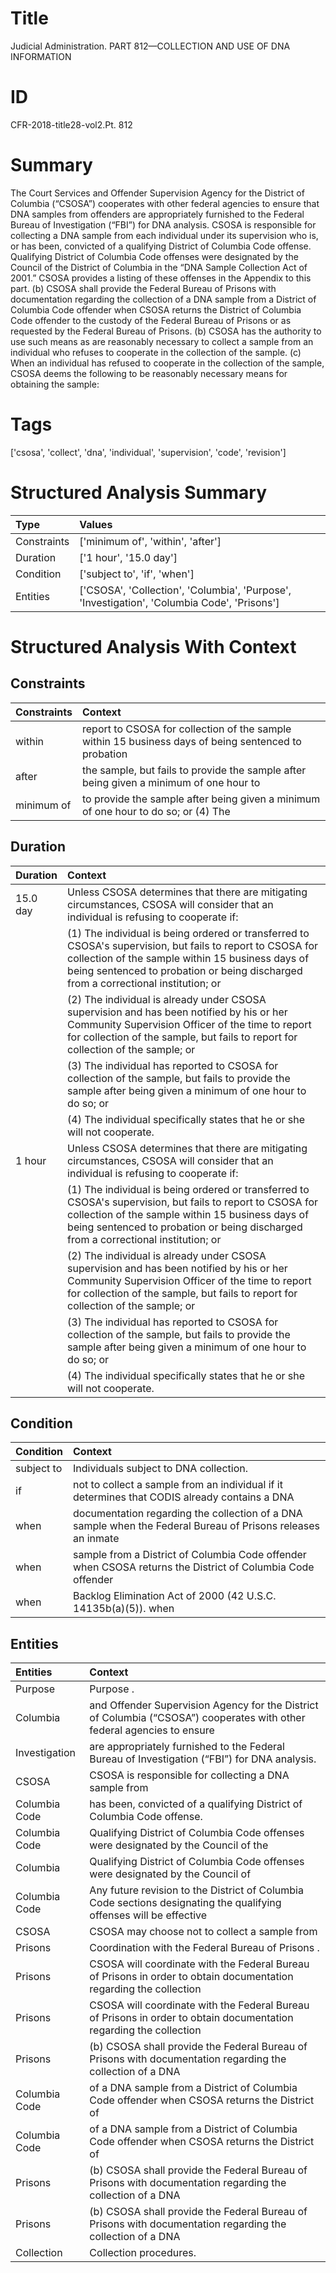 # Title

 Judicial Administration. PART 812—COLLECTION AND USE OF DNA INFORMATION


# ID

 CFR-2018-title28-vol2.Pt. 812


# Summary

The Court Services and Offender Supervision Agency for the District of Columbia (&#8220;CSOSA&#8221;) cooperates with other federal agencies to ensure that DNA samples from offenders are appropriately furnished to the Federal Bureau of Investigation (&#8220;FBI&#8221;) for DNA analysis.
CSOSA is responsible for collecting a DNA sample from each individual under its supervision who is, or has been, convicted of a qualifying District of Columbia Code offense.
Qualifying District of Columbia Code offenses were designated by the Council of the District of Columbia in the &#8220;DNA Sample Collection Act of 2001.&#8221; CSOSA provides a listing of these offenses in the Appendix to this part.
(b) CSOSA shall provide the Federal Bureau of Prisons with documentation regarding the collection of a DNA sample from a District of Columbia Code offender when CSOSA returns the District of Columbia Code offender to the custody of the Federal Bureau of Prisons or as requested by the Federal Bureau of Prisons.
(b) CSOSA has the authority to use such means as are reasonably necessary to collect a sample from an individual who refuses to cooperate in the collection of the sample.
(c) When an individual has refused to cooperate in the collection of the sample, CSOSA deems the following to be reasonably necessary means for obtaining the sample:


# Tags

['csosa', 'collect', 'dna', 'individual', 'supervision', 'code', 'revision']


# Structured Analysis Summary

| Type        | Values                                                                                      |
|:------------|:--------------------------------------------------------------------------------------------|
| Constraints | ['minimum of', 'within', 'after']                                                           |
| Duration    | ['1 hour', '15.0 day']                                                                      |
| Condition   | ['subject to', 'if', 'when']                                                                |
| Entities    | ['CSOSA', 'Collection', 'Columbia', 'Purpose', 'Investigation', 'Columbia Code', 'Prisons'] |


# Structured Analysis With Context

 


## Constraints

| Constraints   | Context                                                                                              |
|:--------------|:-----------------------------------------------------------------------------------------------------|
| within        | report to CSOSA for collection of the sample within 15 business days of being sentenced to probation |
| after         | the sample, but fails to provide the sample after being given a minimum of one hour to               |
| minimum of    | to provide the sample after being given a minimum of one hour to do so; or (4) The                   |


## Duration

| Duration   | Context                                                                                                                                                                                                                                                        |
|:-----------|:---------------------------------------------------------------------------------------------------------------------------------------------------------------------------------------------------------------------------------------------------------------|
| 15.0 day   | Unless CSOSA determines that there are mitigating circumstances, CSOSA will consider that an individual is refusing to cooperate if:                                                                                                                           |
|            |           (1) The individual is being ordered or transferred to CSOSA's supervision, but fails to report to CSOSA for collection of the sample within 15 business days of being sentenced to probation or being discharged from a correctional institution; or |
|            |           (2) The individual is already under CSOSA supervision and has been notified by his or her Community Supervision Officer of the time to report for collection of the sample, but fails to report for collection of the sample; or                     |
|            |           (3) The individual has reported to CSOSA for collection of the sample, but fails to provide the sample after being given a minimum of one hour to do so; or                                                                                          |
|            |           (4) The individual specifically states that he or she will not cooperate.                                                                                                                                                                            |
| 1 hour     | Unless CSOSA determines that there are mitigating circumstances, CSOSA will consider that an individual is refusing to cooperate if:                                                                                                                           |
|            |           (1) The individual is being ordered or transferred to CSOSA's supervision, but fails to report to CSOSA for collection of the sample within 15 business days of being sentenced to probation or being discharged from a correctional institution; or |
|            |           (2) The individual is already under CSOSA supervision and has been notified by his or her Community Supervision Officer of the time to report for collection of the sample, but fails to report for collection of the sample; or                     |
|            |           (3) The individual has reported to CSOSA for collection of the sample, but fails to provide the sample after being given a minimum of one hour to do so; or                                                                                          |
|            |           (4) The individual specifically states that he or she will not cooperate.                                                                                                                                                                            |


## Condition

| Condition   | Context                                                                                                      |
|:------------|:-------------------------------------------------------------------------------------------------------------|
| subject to  | Individuals  subject to  DNA collection.                                                                     |
| if          | not to collect a sample from an individual if it determines that CODIS already contains a DNA                |
| when        | documentation regarding the collection of a DNA sample when the Federal Bureau of Prisons releases an inmate |
| when        | sample from a District of Columbia Code offender when CSOSA returns the District of Columbia Code offender   |
| when        | Backlog Elimination Act of 2000 (42 U.S.C. 14135b(a)(5)). when                                               |


## Entities

| Entities      | Context                                                                                                                             |
|:--------------|:------------------------------------------------------------------------------------------------------------------------------------|
| Purpose       | Purpose .                                                                                                                           |
| Columbia      | and Offender Supervision Agency for the District of Columbia (&#8220;CSOSA&#8221;) cooperates with other federal agencies to ensure |
| Investigation | are appropriately furnished to the Federal Bureau of Investigation  (&#8220;FBI&#8221;) for DNA analysis.                           |
| CSOSA         | CSOSA is responsible for collecting a DNA sample from                                                                               |
| Columbia Code | has been, convicted of a qualifying District of Columbia Code  offense.                                                             |
| Columbia Code | Qualifying District of  Columbia Code offenses were designated by the Council of the                                                |
| Columbia      | Qualifying District of  Columbia Code offenses were designated by the Council of                                                    |
| Columbia Code | Any future revision to the District of  Columbia Code sections designating the qualifying offenses will be effective                |
| CSOSA         | CSOSA may choose not to collect a sample from                                                                                       |
| Prisons       | Coordination with the Federal Bureau of  Prisons .                                                                                  |
| Prisons       | CSOSA will coordinate with the Federal Bureau of Prisons in order to obtain documentation regarding the collection                  |
| Prisons       | CSOSA will coordinate with the Federal Bureau of Prisons in order to obtain documentation regarding the collection                  |
| Prisons       | (b) CSOSA shall provide the Federal Bureau of  Prisons with documentation regarding the collection of a DNA                         |
| Columbia Code | of a DNA sample from a District of Columbia Code  offender when CSOSA returns the District of                                       |
| Columbia Code | of a DNA sample from a District of Columbia Code  offender when CSOSA returns the District of                                       |
| Prisons       | (b) CSOSA shall provide the Federal Bureau of  Prisons with documentation regarding the collection of a DNA                         |
| Prisons       | (b) CSOSA shall provide the Federal Bureau of  Prisons with documentation regarding the collection of a DNA                         |
| Collection    | Collection  procedures.                                                                                                             |


